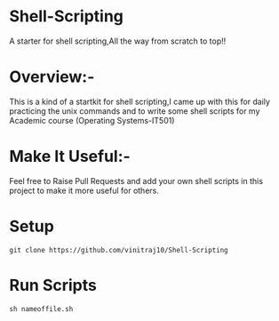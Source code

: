 # Shell-Scripting
A starter for shell scripting,All the way from scratch to top!!

# Overview:-
This is a kind of a startkit for shell scripting,I came up with this for daily practicing the unix commands and to write some shell scripts for my Academic course (Operating Systems-IT501)

# Make It Useful:-
Feel free to Raise Pull Requests and add your own shell scripts in this project to make it more useful for others.

# Setup
```
git clone https://github.com/vinitraj10/Shell-Scripting
```
# Run Scripts
``
sh nameoffile.sh
``
